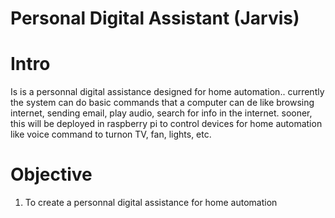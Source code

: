 # Personal Digital Assistant (Jarvis)

# Intro

Is is a personnal digital assistance designed for home automation.. currently the system can do basic commands that a computer can de like browsing internet, sending email, play audio, search for info in the internet. sooner, this will be deployed in raspberry pi to control devices for home automation like voice command to turnon TV, fan, lights, etc.

# Objective

1. To create a personnal digital assistance for home automation

 
